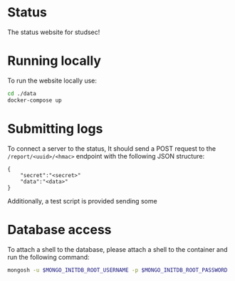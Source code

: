 # Status
The status website for studsec!

# Running locally
To run the website locally use:
```bash
cd ./data
docker-compose up
```

# Submitting logs
To connect a server to the status, It should send a POST request to the 
`/report/<uuid>/<hmac>` endpoint with the following JSON structure:

```
{
    "secret":"<secret>"
    "data":"<data>"
}
```
Additionally, a test script is provided sending some 

# Database access
To attach a shell to the database, please attach a shell to the container and run the following command:
```bash
mongosh -u $MONGO_INITDB_ROOT_USERNAME -p $MONGO_INITDB_ROOT_PASSWORD
```
